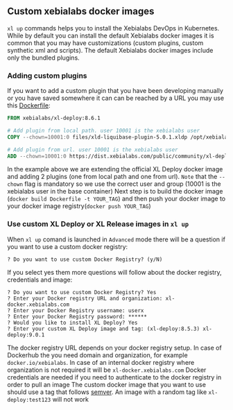 ## Custom xebialabs docker images

`xl up` commands helps you to install the Xebialabs DevOps in Kubernetes. While by default you can install the default Xebialabs docker images it is common 
that you may have customizations (custom plugins, custom synthetic xml and scripts). The default Xebialabs docker images include only the bundled plugins.

### Adding custom plugins

If you want to add a custom plugin that you have been developing manually or you have saved somewhere it can can be reached by a URL you may use this [Dockerfile](plugins/Dockerfile):

```dockerfile
FROM xebialabs/xl-deploy:8.6.1

# Add plugin from local path. user 10001 is the xebialabs user
COPY --chown=10001:0 files/xld-liquibase-plugin-5.0.1.xldp /opt/xebialabs/xl-deploy-server/default-plugins/

# Add plugin from url. user 10001 is the xebialabs user
ADD --chown=10001:0 https://dist.xebialabs.com/public/community/xl-deploy/command2-plugin/3.9.1-1/command2-plugin-3.9.1-1.jar /opt/xebialabs/xl-deploy-server/default-plugins/

``` 

In the example above we are extending the  official XL Deploy docker image and adding 2 plugins (one from local path and one from url). `Note` that the `--chown` flag is mandatory so we  use the correct user and group (10001 is the xebialabs user in the base container)
Next step is to build the docker image (`docker build Dockerfile -t YOUR_TAG`) and then push your docker image to your docker image registry(`docker push YOUR_TAG`)

### Use custom XL Deploy or XL Release images in `xl up` 

When `xl up` comand is launched in `Advanced` mode there will be a question if you want to use a custom docker registry:

```$xslt
? Do you want to use custom Docker Registry? (y/N)
```

If you select yes them more questions will follow about the docker registry, credentials and image:

```$xslt
? Do you want to use custom Docker Registry? Yes
? Enter your Docker registry URL and organization: xl-docker.xebialabs.com
? Enter your Docker Registry username: userx
? Enter your Docker Registry password: ******
? Would you like to install XL Deploy? Yes
? Enter your custom XL Deploy image and tag: (xl-deploy:8.5.3) xl-deploy:9.0.1
```

The docker registry URL depends on your docker registry setup. In case of Dockerhub the you need domain and organization, for example `docker.io/xebialabs`. In case of an internal docker registry where organization is not required it  will be `xl-docker.xebialabs.com`
Docker credentials are needed if you need to authenticate to the docker registry in order to pull an image
The custom docker image that you want to use should use a tag that follows [semver](https://semver.org/). An image with a random tag like `xl-deploy:test123` will not work